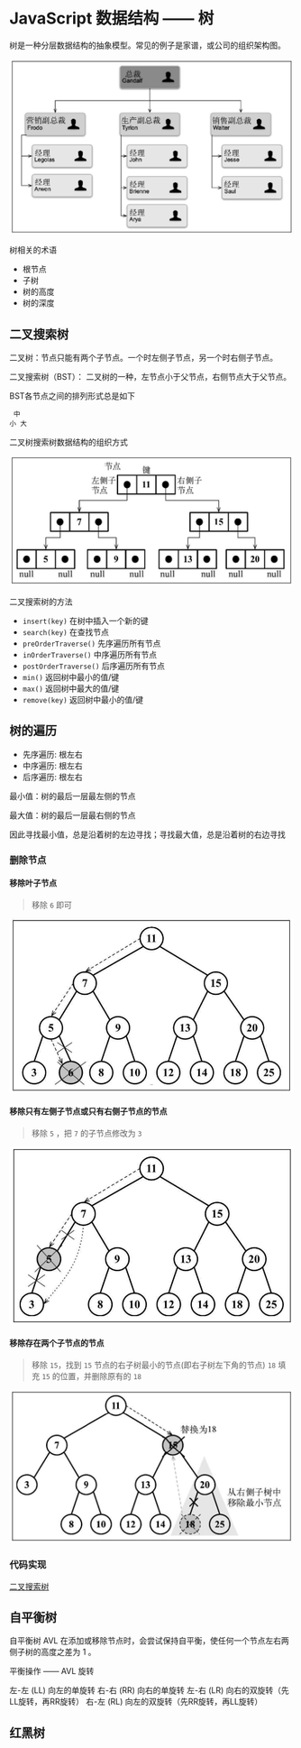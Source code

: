 # JavaScript 数据结构 —— 树

树是一种分层数据结构的抽象模型。常见的例子是家谱，或公司的组织架构图。

![树形结构的例子](../../public/static/2025/01/tree-example.png)

树相关的术语

- 根节点
- 子树
- 树的高度
- 树的深度

## 二叉搜索树

二叉树：节点只能有两个子节点。一个时左侧子节点，另一个时右侧子节点。

二叉搜索树（BST）： 二叉树的一种，左节点小于父节点，右侧节点大于父节点。

BST各节点之间的排列形式总是如下

```txt
 中
小 大
```

二叉树搜索树数据结构的组织方式

![二叉树搜索树数据结构的组织方式](../../public/static/2025/01/BinarySearchTree-data-structure-%E4%BA%8C%E5%8F%89%E6%A0%91%E6%90%9C%E7%B4%A2%E6%A0%91%E6%95%B0%E6%8D%AE%E7%BB%93%E6%9E%84%E7%9A%84%E7%BB%84%E7%BB%87%E6%96%B9%E5%BC%8F.png)

二叉搜索树的方法

- `insert(key)` 在树中插入一个新的键
- `search(key)` 在查找节点
- `preOrderTraverse()` 先序遍历所有节点
- `inOrderTraverse()` 中序遍历所有节点
- `postOrderTraverse()` 后序遍历所有节点
- `min()` 返回树中最小的值/键
- `max()` 返回树中最大的值/键
- `remove(key)` 返回树中最小的值/键

## 树的遍历

- 先序遍历: 根左右
- 中序遍历: 根左右
- 后序遍历: 根左右

最小值：树的最后一层最左侧的节点

最大值：树的最后一层最右侧的节点

因此寻找最小值，总是沿着树的左边寻找；寻找最大值，总是沿着树的右边寻找

### 删除节点

#### 移除叶子节点

> 移除 `6` 即可

![移除叶子节点](../../public/static/2025/01/BinarySearchTree-remove-leaf-node-%E7%A7%BB%E9%99%A4%E5%8F%B6%E5%AD%90%E8%8A%82%E7%82%B9.png)

#### 移除只有左侧子节点或只有右侧子节点的节点

> 移除 `5` ，把 `7` 的子节点修改为 `3`

![移除只有左侧子节点或只有右侧子节点的节点](../../public/static/2025/01/BinarySearchTree-remove-node-with-one-leaf-node-%E7%A7%BB%E9%99%A4%E5%8F%AA%E6%9C%89%E5%B7%A6%E4%BE%A7%E5%AD%90%E8%8A%82%E7%82%B9%E6%88%96%E5%8F%AA%E6%9C%89%E5%8F%B3%E4%BE%A7%E5%AD%90%E8%8A%82%E7%82%B9%E7%9A%84%E8%8A%82%E7%82%B9.png)

#### 移除存在两个子节点的节点

> 移除 `15`，找到 `15` 节点的右子树最小的节点(即右子树左下角的节点) `18` 填充 `15` 的位置，并删除原有的 `18`

![移除存在两个子节点的节点](../../public/static/2025/01/BinarySearchTree-remove-node-with-two-leaf-node-%E7%A7%BB%E9%99%A4%E5%AD%98%E5%9C%A8%E4%B8%A4%E4%B8%AA%E5%AD%90%E8%8A%82%E7%82%B9%E7%9A%84%E8%8A%82%E7%82%B9.png)

### 代码实现

[二叉搜索树](https://gist.github.com/qwasfun/d447503919eb27cc9ec55a0ddf57f016)

## 自平衡树

自平衡树 AVL 在添加或移除节点时，会尝试保持自平衡，使任何一个节点左右两侧子树的高度之差为 1 。

平衡操作 —— AVL 旋转

左-左 (LL) 向左的单旋转
右-右 (RR) 向右的单旋转
左-右 (LR) 向右的双旋转（先LL旋转，再RR旋转）
右-左 (RL) 向左的双旋转（先RR旋转，再LL旋转）

## 红黑树
